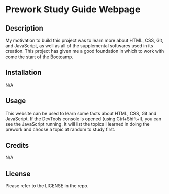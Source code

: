 # Prework Study Guide Webpage

## Description

My motivation to build this project was to learn more about HTML, CSS, Git, and JavaScript, as well as all of the supplemental softwares used in its creation. This project has given me a good foundation in which to work with come the start of the Bootcamp. 

## Installation

N/A

## Usage

This website can be used to learn some facts about HTML, CSS, Git and JavaScript. If the DevTools console is opened (using Ctrl+Shift+I), you can see the JavaScript running. It will list the topics I learned in doing the prework and choose a topic at random to study first. 

## Credits

N/A

## License

Please refer to the LICENSE in the repo. 